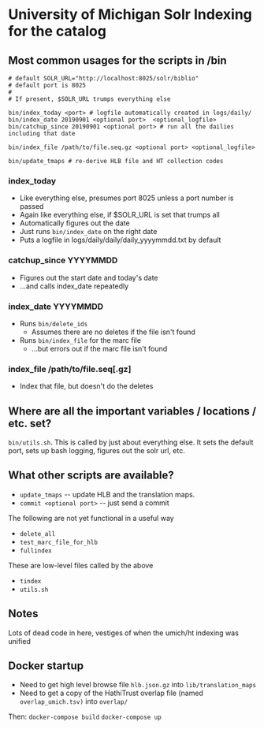 # University of Michigan Solr Indexing for the catalog

## Most common usages for the scripts in /bin

```
# default SOLR_URL="http://localhost:8025/solr/biblio"
# default port is 8025
#
# If present, $SOLR_URL trumps everything else

bin/index_today <port> # logfile automatically created in logs/daily/
bin/index_date 20190901 <optional port>  <optional_logfile>
bin/catchup_since 20190901 <optional port> # run all the dailies including that date

bin/index_file /path/to/file.seq.gz <optional port> <optional_logfile>

bin/update_tmaps # re-derive HLB file and HT collection codes

```

### index_today <optional port> <optional logfile>

* Like everything else, presumes port 8025 unless a port number is passed
* Again like everything else, if $SOLR_URL is set that trumps all
* Automatically figures out the date
* Just runs `bin/index_date` on the right date
* Puts a logfile in logs/daily/daily/daily_yyyymmdd.txt by default


### catchup_since YYYYMMDD <optional port> <optional logfile>

* Figures out the start date and today's date
* ...and calls index_date repeatedly

### index_date YYYYMMDD <optional port> <optional logfile>

* Runs `bin/delete_ids`
  * Assumes there are no deletes if the file isn't found
* Runs `bin/index_file` for the marc file
  * ...but errors out if the marc file isn't found

### index_file /path/to/file.seq[.gz] <optional port> <optional logfile>

* Index that file, but doesn't do the deletes

## Where are all the important variables / locations / etc. set?

`bin/utils.sh`. This is called by just about everything else. It sets the default port, sets up bash logging,
figures out the solr url, etc.

## What other scripts are available?

* `update_tmaps` -- update HLB and  the translation maps.
* `commit <optional port>` -- just send a commit

The following are not yet functional in a useful way
* `delete_all`
* `test_marc_file_for_hlb`
* `fullindex`

These are low-level files called by the above
* `tindex`
* `utils.sh`

## Notes

Lots of dead code in here, vestiges of when the umich/ht indexing was unified

## Docker startup
* Need to get high level browse file `hlb.json.gz` into `lib/translation_maps`
* Need to get a copy of the HathiTrust overlap file (named `overlap_umich.tsv)` into `overlap/`

Then:
`docker-compose build`
`docker-compose up`

